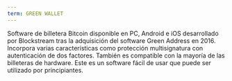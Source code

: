 ```yaml
---
term: GREEN WALLET
---
```


Software de billetera Bitcoin disponible en PC, Android e iOS desarrollado por Blockstream tras la adquisición del software Green Address en 2016. Incorpora varias características como protección multisignatura con autenticación de dos factores. También es compatible con la mayoría de las billeteras de hardware. Este es un software fácil de usar que puede ser utilizado por principiantes.